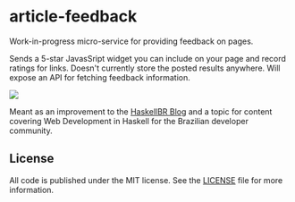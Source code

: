article-feedback
================
Work-in-progress micro-service for providing feedback on pages.

Sends a 5-star JavasSript widget you can include on your page and record ratings
for links. Doesn't currently store the posted results anywhere. Will expose an
API for fetching feedback information.

![](https://www.dropbox.com/s/3yqglru2eebv0u8/Screenshot%202015-12-14%2013.34.26.png?dl=1)

Meant as an improvement to the [HaskellBR Blog](http://blog.haskellbr.com) and a
topic for content covering Web Development in Haskell for the Brazilian
developer community.

## License
All code is published under the MIT license. See the [LICENSE](/LICENSE) file
for more information.
